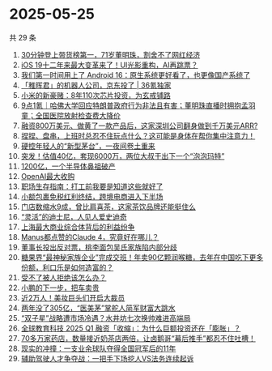 # 2025-05-25

共 29 条

<!-- BEGIN 36KR -->
<!-- 最后更新时间 2025-05-25 06:07:50 +0800 -->
1. [30分钟登上带货榜第一，71岁董明珠，割舍不了网红经济](https://36kr.com/p/3305319150721545)
1. [iOS 19十二年来最大变革来了！UI光影重构，AI再跳票？](https://36kr.com/p/3305150923531776)
1. [我们第一时间用上了 Android 16：原生系统更好看了，也更像国产系统了](https://36kr.com/p/3305147053202176)
1. [「稚晖君」的机器人公司，京东投了 | 36氪独家](https://36kr.com/p/3304688529496581)
1. [小米的新豪赌：8年110次芯片投资，为玄戒铺路](https://36kr.com/p/3304940186182921)
1. [9点1氪｜哈佛大学回应特朗普政府行为非法且有害；董明珠直播时拥抱孟羽童；全国医院放射检查费大降价](https://36kr.com/p/3305364853611265)
1. [融资800万美元、做黄了一款产品后，这家深圳公司翻身做到千万美元ARR?](https://36kr.com/p/3305261891705348)
1. [捏捏、盘串，上班时总忍不住玩点什么？这可能是身体在帮你集中注意力！](https://36kr.com/p/3305764612594437)
1. [硬控年轻人的“新型茅台”，一夜间卷土重来](https://36kr.com/p/3306204244777474)
1. [突发！估值40亿，套现6000万，两位大叔干出下一个“泡泡玛特”](https://36kr.com/p/3305146644617729)
1. [1200亿，一个半导体鼻祖破产](https://36kr.com/p/3306313530907143)
1. [OpenAI最大收购](https://36kr.com/p/3305046275679749)
1. [职场生存指南：打工前我要是知道这些就好了](https://36kr.com/p/3268401057124992)
1. [小额包裹免税红利终结，跨境电商进入下半场](https://36kr.com/p/3305144772306179)
1. [门店数缩水9成，曾比肩喜茶，这家茶饮品牌还能挺住么](https://36kr.com/p/3305380414874887)
1. [“灵活”的迪士尼，人见人爱史迪奇](https://36kr.com/p/3305231257066249)
1. [上海最大商业综合体背后的利益纷争](https://36kr.com/p/3305187578127616)
1. [Manus都点赞的Claude 4，究竟好在哪儿？](https://36kr.com/p/3304921453533697)
1. [董事长投出反对票，桃李面包吴氏家族陷内部分歧](https://36kr.com/p/3305375429515784)
1. [糖果界“最神秘家族企业”完成交班！年卖90亿颗润喉糖，去年在中国吃下更多份额，利口乐是如何造富的？](https://36kr.com/p/3305301764643337)
1. [受不了被人拒绝该怎么办？](https://36kr.com/p/3285420722217607)
1. [小鹏的下一步，把车卖贵](https://36kr.com/p/3305215068316933)
1. [近2万人！美妆巨头们开启大裁员](https://36kr.com/p/3305245227227649)
1. [两年没了305亿，“医美茅”掌舵人简军财富大跳水](https://36kr.com/p/3305225480644099)
1. [“双子星”战略遭市场冷遇？水井坊七次换帅难进高端局](https://36kr.com/p/3304986443474436)
1. [全球教育科技 2025 Q1 融资「收缩」：为什么巨额投资还在「膨胀」？](https://36kr.com/p/3305244440697609)
1. [70多万家药店，数量接近奶茶店两倍，让卤鹅哥“幕后推手”都忍不住吐槽！](https://36kr.com/p/3305280180689414)
1. [现实的冲撞：一支业余球队夺得全国冠军后的11年](https://36kr.com/p/3305173264472581)
1. [辅助驾驶人才争夺战：一把手下场挖人VS法务连续起诉](https://36kr.com/p/3305040986282500)
<!-- END 36KR -->